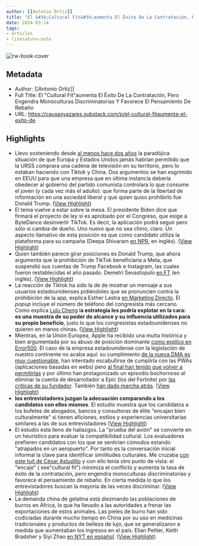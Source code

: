 ```yaml
---
author: [[Antonio Ortiz]]
title: "El &#34;Cultural Fit&#34;aumenta El Éxito De La Contratación, Pero Engendra Monoculturas Discriminatorias Y Favorece El Pensamiento De Rebaño"
date: 2024-03-14
tags: 
- articles
- literature-note
---
```

![rw-book-cover](https://substackcdn.com/image/fetch/f_auto,q_auto:good,fl_progressive:steep/https%3A%2F%2Fsubstack-post-media.s3.amazonaws.com%2Fpublic%2Fimages%2F47857c0b-2346-4268-9fd0-1c27b2f72847_1024x1024.png)

## Metadata
- Author: [[Antonio Ortiz]]
- Full Title: El "Cultural Fit"aumenta El Éxito De La Contratación, Pero Engendra Monoculturas Discriminatorias Y Favorece El Pensamiento De Rebaño
- URL: https://causasyazares.substack.com/p/el-cultural-fitaumenta-el-exito-de

## Highlights
- Llevo sosteniendo desde [al menos hace dos años](https://www.error500.net/p/el-otro-debate-con-tik-tok-imaginemos) la paradójica situación de que Europa y Estados Unidos jamás habrían permitido que la URSS comprara una cadena de televisión en su territorio, pero lo estaban haciendo con Tiktok y China. Dos argumentos se han esgrimido en EEUU para que una empresa que en última instancia debería obedecer al gobierno del partido comunista controlara lo que consume el joven (y cada vez más el adulto): que forma parte de la libertad de información en una sociedad liberal y que quien quiso prohibirlo fue Donald Trump. ([View Highlight](https://read.readwise.io/read/01hrz8sfgtgvrdx979y0e8998f))
- El tema vuelve a estar sobre la mesa. El presidente Biden dice que firmará el proyecto de ley si es aprobado por el Congreso, que exige a ByteDance desinvertir TikTok. Es decir, la aplicación podrá seguir pero sólo si cambia de dueño. Uno nuevo que no sea chino, claro. Un aspecto llamativo de esta posición es que como candidato utiliza la plataforma para su campaña (Deepa Shivaram [en NPR](https://www.npr.org/2024/03/06/1236363592/biden-tiktok-ban), en inglés). ([View Highlight](https://read.readwise.io/read/01hrz8ssz09ygxv3efq5arrshd))
- Quien también parece girar posiciones es Donald Trump, que ahora argumenta que la prohibición de TikTok beneficiaría a Meta, que suspendió sus cuentas de Trump Facebook e Instagram, las cuales fueron restablecidas el año pasado. Demetri Sevastopulo [en FT](https://archive.ph/UtHu2) (en inglés). ([View Highlight](https://read.readwise.io/read/01hrz8t9d0bsbvhqradwxqwtaf))
- La reacción de Tiktok ha sido la de de mostrar un mensaje a sus usuarios estadounidenses pidiéndoles que se pronuncien contra la prohibición de la app, explica Esther Lastra [en Marketing Directo](https://www.marketingdirecto.com/digital-general/social-media-marketing/tiktok-endomienda-usuarios-evitar-veto-eeuu). El *popup* incluye el número de teléfono del congresista más cercano. Como explica [Lulu Cheng](https://twitter.com/lulumeservey/status/1765854178923126922) l**a estrategia les podría explotar en la cara: es una muestra de su poder de alcance y su influencia utilizados para su propio beneficio**, justo lo que los congresistas estadounidenses no quieren en manos chinas. ([View Highlight](https://read.readwise.io/read/01hrz8tj0kjxdpsh4swbqvd5qn))
- Mientras, en la Unión Europea, Apple ha recibido una multa histórica y bien argumentada por su abuso de posición dominante [como explico en Error500](https://www.error500.net/p/una-apple-a-la-defensiva-tras-una). El caso de la empresa estadounidense con la legislación de nuestro continente no acaba aquí: su cumplimiento [de la nueva DMA es muy cuestionable](https://www.error500.net/p/apple-cumpliendo-la-dma-deja-dos), han intentado escabullirse de cumplirla con las PWAs (aplicaciones basadas en webs) pero [al final han tenido que volver a permitirlas](https://www.xataka.com/aplicaciones/apple-no-eliminara-finalmente-pwa-union-europea-seguiran-funcionando-webkit) y por último han protagonizado un episodio bochornoso al eliminar la cuenta de desarrollador a Epic (los del Fortnite) por [las críticas de su fundador](https://twitter.com/TimSweeneyEpic/status/1750589570880516402). También [han dado marcha atrás](https://www.theverge.com/2024/3/8/24094543/epic-games-ios-developer-license-apple-dma). ([View Highlight](https://read.readwise.io/read/01hrz8v9nqhrm72qj7ve52g9z2))
- **los entrevistadores juzgan la adecuación comparando a los candidatos con ellos mismos**. El estudio muestra que los candidatos a los bufetes de abogados, bancos y consultoras de élite "encajan bien culturalmente" si tienen aficiones, estilos y experiencias universitarias similares a las de sus entrevistadores ([View Highlight](https://read.readwise.io/read/01hrz8xr1fjcfgws5chxe33r62))
- El estudio está lleno de hallazgos. La "prueba del avión" se convierte en un heurístico para evaluar la compatibilidad cultural. Los evaluadores prefieren candidatos con los que se sentirían cómodos estando "atrapados en un aeropuerto". Por tanto es la conversación inicial informal la clave para identificar similitudes culturales. Me cruzaba [con este tuit de César Astudillo](https://twitter.com/cesarastudillo/status/1765000041729560733) y con ello tenía otro punto de vista: el "encaje" ( ese"cultural fit") minimiza el conflicto y aumenta la tasa de éxito de la contratación, pero engendra monoculturas discriminatorias y favorece el pensamiento de rebaño. En cierta medida lo que los entrevistadores buscan la mayoría de las veces discriminar. ([View Highlight](https://read.readwise.io/read/01hrz8y5a4jr4s1e89t8cmrn1d))
- La demanda china de gelatina está diezmando las poblaciones de burros en África, lo que ha llevado a las autoridades a frenar las exportaciones de estos animales. Las pieles de burro han sido codiciadas durante mucho tiempo en China por su uso en medicinas tradicionales y productos de belleza de lujo, que se generalizaron a medida que aumentaban los ingresos en el país. Elian Peltier, Keith Bradsher y Siyi Zhao [en NYT en español](https://www.nytimes.com/es/2024/02/25/espanol/piel-de-burro-china-africa.html). ([View Highlight](https://read.readwise.io/read/01hrz90js5wrxbk2xe3kx4gwpt))
